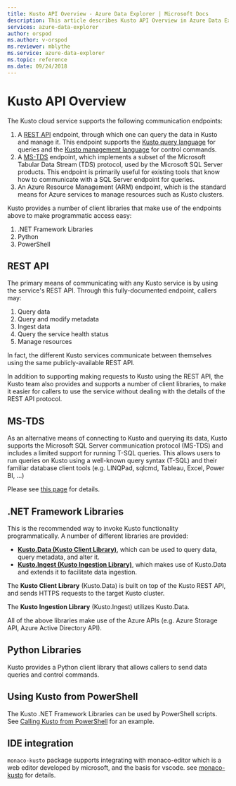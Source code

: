 ```yaml
---
title: Kusto API Overview - Azure Data Explorer | Microsoft Docs
description: This article describes Kusto API Overview in Azure Data Explorer.
services: azure-data-explorer
author: orspod
ms.author: v-orspod
ms.reviewer: mblythe
ms.service: azure-data-explorer
ms.topic: reference
ms.date: 09/24/2018
---
```

# Kusto API Overview

The Kusto cloud service supports the following communication endpoints:

1. A [REST API](#rest-api) endpoint, through which one can query the data in Kusto and manage it.
   This endpoint supports the [Kusto query language](../query/index.md) for queries
   and the [Kusto management language](../management/index.md) for control
   commands.
2. A [MS-TDS](#ms-tds) endpoint, which implements a subset of the Microsoft
   Tabular Data Stream (TDS) protocol, used by the Microsoft SQL Server products.
   This endpoint is primarily useful for existing tools that know how to communicate
   with a SQL Server endpoint for queries.
3. An Azure Resource Management (ARM) endpoint, which is the standard means for
   Azure services to manage resources such as Kusto clusters.

Kusto provides a number of client libraries that make use of the
endpoints above to make programmatic access easy:

1. .NET Framework Libraries
2. Python
3. PowerShell

## REST API

The primary means of communicating with any Kusto service
is by using the service's REST API. Through this fully-documented
endpoint, callers may:

1. Query data
2. Query and modify metadata
3. Ingest data
4. Query the service health status
5. Manage resources

In fact, the different Kusto services communicate between
themselves using the same publicly-available REST API.

In addition to supporting making requests to Kusto using the
REST API, the Kusto team also provides and supports a number of
client libraries, to make it easier for callers to use the service
without dealing with the details of the REST API protocol.

## MS-TDS

As an alternative means of connecting to Kusto and querying its data, Kusto
supports the Microsoft SQL Server communication protocol (MS-TDS)
and includes a limited support for running T-SQL queries. This allows users
to run queries on Kusto using a well-known query syntax (T-SQL) and their
familiar database client tools (e.g. LINQPad, sqlcmd, Tableau, Excel, Power BI, ...)

Please see [this page](tds/index.md) for details.

## .NET Framework Libraries

This is the recommended way to invoke Kusto functionality programmatically.
A number of different libraries are provided:

- [**Kusto.Data (Kusto Client Library)**](./netfx/about-kusto-data.md), which can be used to query data, query metadata, and alter it.
- [**Kusto.Ingest (Kusto Ingestion Library)**](netfx/about-kusto-ingest.md), which makes use of Kusto.Data and extends it to facilitate
   data ingestion.


The **Kusto Client Library** (Kusto.Data) is built on top of the Kusto REST API,
and sends HTTPS requests to the target Kusto cluster. 

The **Kusto Ingestion Library** (Kusto.Ingest) utilizes Kusto.Data.



All of the above libraries make use of the Azure APIs (e.g. Azure Storage API, Azure Active Directory API).

## Python Libraries

Kusto provides a Python client library that allows callers to send data queries and control commands.



## Using Kusto from PowerShell

The Kusto .NET Framework Libraries can be used by PowerShell scripts.
See [Calling Kusto from PowerShell](powershell/powershell.md) for an example.

## IDE integration

`monaco-kusto` package supports integrating with monaco-editor which is a web editor developed by microsoft, and the basis for vscode.
see [monaco-kusto](monaco/monaco-kusto.md) for details.